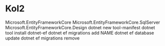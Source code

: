 # Kol2
Microsoft.EntityFrameworkCore  Microsoft.EntityFrameworkCore.SqlServer  Microsoft.EntityFrameworkCore.Design  dotnet new tool-manifest  dotnet tool install dotnet-ef  dotnet ef migrations add NAME  dotnet ef database update  dotnet ef migrations remove
